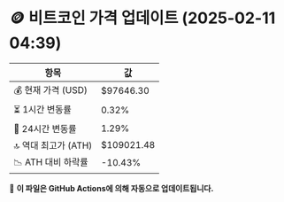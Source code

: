 # 🪙 비트코인 가격 업데이트 (2025-02-11 04:39)

| 항목                | 값 |
|--------------------|----------------|
| 💰 현재 가격 (USD) | $97646.30 |
| ⏳ 1시간 변동률    | 0.32% |
| 📆 24시간 변동률   | 1.29% |
| 🔝 역대 최고가 (ATH) | $109021.48 |
| 📉 ATH 대비 하락률 | -10.43% |

🔄 **이 파일은 GitHub Actions에 의해 자동으로 업데이트됩니다.**

